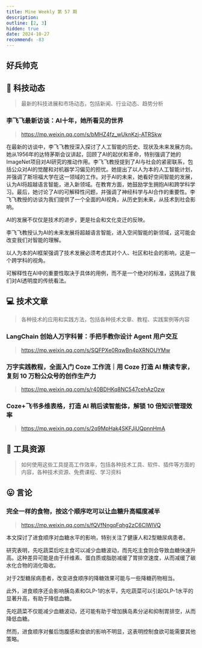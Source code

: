 ```yaml
---
title: Mine Weekly 第 57 期
description:
outline: [2, 3]
hidden: true
date: 2024-10-27
recommend: -83
---
```


## 好兵帅克

## 🚀 科技动态

> 最新的科技进展和市场动态，包括新闻、行业动态、趋势分析

### 李飞飞最新访谈：AI十年，她所看见的世界
> https://mp.weixin.qq.com/s/bMHZ4fz_wUknKzj-ATRSkw

在最新的访谈中，李飞飞教授深入探讨了人工智能的历史、现状及未来发展方向。她从1956年的达特茅斯会议讲起，回顾了AI的起伏和革命，特别强调了她的ImageNet项目对AI研究的推动作用。李飞飞教授提到了AI与社会的紧密联系，包括公众对AI的觉醒和对机器学习偏见的担忧。她提出了以人为本的人工智能计划，并强调了斯坦福大学在这一领域的工作。对于AI的未来，她看好空间智能的发展，认为AI将超越语言智能，进入新领域。在教育方面，她鼓励学生拥抱AI和跨学科学习。最后，她讨论了AI的可解释性问题，并强调了神经科学与AI合作的重要性。李飞飞教授的访谈为我们提供了一个全面的AI视角，从历史到未来，从技术到社会影响。

AI的发展不仅仅是技术的进步，更是社会和文化变迁的反映。

李飞飞教授认为AI的未来发展将超越语言智能，进入空间智能的新领域，这可能会改变我们对智能的理解。

以人为本的AI框架强调了技术发展必须考虑其对个人、社区和社会的影响，这是一个跨学科的视角。

可解释性在AI中的重要性取决于具体的用例，而不是一个绝对的标准，这挑战了我们对AI透明度的传统看法。

## 💻 技术文章

> 各种技术的应用和实践方法，包括各种技术文章、教程、实践案例等内容

### LangChain 创始人万字科普：手把手教你设计 Agent 用户交互
> https://mp.weixin.qq.com/s/SQFPXe0RqwBn4pXRNOUYMw

### 万字实践教程，全面入门 Coze 工作流｜用 Coze 打造 AI 精读专家，复刻 10 万粉公众号的创作生产力
> https://mp.weixin.qq.com/s/r40BDHKq8NC547cehAzOzw

### Coze+飞书多维表格，打造 AI 稍后读智能体，解锁 10 倍知识管理效率
> https://mp.weixin.qq.com/s/2q9MpHak4SKFJjUQpnnHmA

## 🔧 工具资源

> 如何使用这些工具提高工作效率，包括各种技术工具、软件、插件等方面的内容，各种技术资源、免费课程、学习资料

## 😛 言论

### 完全一样的食物，按这个顺序吃可以让血糖升高幅度减半
> https://mp.weixin.qq.com/s/fQVfNngqFqhg2zC6ClWlVQ

本文探讨了进食顺序对血糖水平的影响，特别关注了健康人和2型糖尿病患者。

研究表明，先吃蔬菜后吃主食可以减少血糖波动，而先吃主食则会导致血糖快速升高。这种差异可能是由于纤维素、蛋白质或脂肪减缓了胃排空速度，从而减缓了碳水化合物的消化吸收。

对于2型糖尿病患者，改变进食顺序的降糖效果可能与一些降糖药物相当。

此外，进食顺序还会影响胰岛素和GLP-1的水平，先吃蔬菜可以引起GLP-1水平的显著升高，有助于降低血糖。

先吃蔬菜不仅能减少血糖波动，还可能有助于增加胰岛素分泌和抑制胃排空，从而降低血糖。

然而，进食顺序对餐后饱腹感和食欲的影响不明显，这表明控制食欲可能需要其他策略。